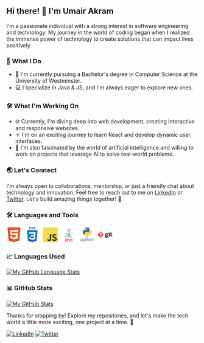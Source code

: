## Hi there! 👋 I'm Umair Akram

I'm a passionate individual with a strong interest in software engineering and technology. My journey in the world of coding began when I realized the immense power of technology to create solutions that can impact lives positively.

### 🌟 What I Do

- 🚀 I'm currently pursuing a Bachelor's degree in Computer Science at the University of Westminster.
- 💻 I specialize in Java & JS, and I'm always eager to explore new ones.

### 🛠️ What I'm Working On

- 🌐 Currently, I'm diving deep into web development, creating interactive and responsive websites.
- ⚛️ I'm on an exciting journey to learn React and develop dynamic user interfaces.
- 🤖 I'm also fascinated by the world of artificial intelligence and willing to work on projects that leverage AI to solve real-world problems.

### 🌏 Let's Connect

I'm always open to collaborations, mentorship, or just a friendly chat about technology and innovation. Feel free to reach out to me on [LinkedIn](https://www.linkedin.com/in/umair-akram2) or [Twitter](https://twitter.com/umair_akrm). Let's build amazing things together! 🚀

### :hammer_and_wrench: Languages and Tools
<div>
  <img src="https://github.com/devicons/devicon/blob/master/icons/html5/html5-original.svg" title="HTML5" alt="HTML" width="40" height="40"/>&nbsp;
  <img src="https://github.com/devicons/devicon/blob/master/icons/css3/css3-plain-wordmark.svg"  title="CSS3" alt="CSS" width="40" height="40"/>&nbsp;
  <img src="https://github.com/devicons/devicon/blob/master/icons/javascript/javascript-original.svg" title="JavaScript" alt="JavaScript" width="40" height="40"/>&nbsp;
  <img src="https://github.com/devicons/devicon/blob/master/icons/java/java-original-wordmark.svg" title="Java" alt="Java" width="40" height="40"/>&nbsp;
  <img src="https://github.com/devicons/devicon/blob/master/icons/python/python-original-wordmark.svg" title="Java" alt="Java" width="40" height="40"/>&nbsp;
  <img src="https://github.com/devicons/devicon/blob/master/icons/git/git-original-wordmark.svg" title="Git" **alt="Git" width="40" height="40"/>
</div>


### 📈 Languages Used

[![My GitHub Language Stats](https://github-readme-stats.vercel.app/api/top-langs/?username=umair-mam&langs_count=5&theme=tokyonight)]()

### 📊 GitHub Stats

[![My GitHub Stats](https://github-readme-stats.vercel.app/api/?username=umair-mam&count_private=true&theme=tokyonight&showicons=true)]()



Thanks for stopping by! Explore my repositories, and let's make the tech world a little more exciting, one project at a time. 🌟

[![LinkedIn](https://img.shields.io/badge/LinkedIn-%230077B5.svg?style=for-the-badge&logo=linkedin&logoColor=white)](https://www.linkedin.com/in/umair-akram2)
[![Twitter](https://img.shields.io/badge/Twitter-%231DA1F2.svg?style=for-the-badge&logo=twitter&logoColor=white)](https://twitter.com/umair_akrm)


